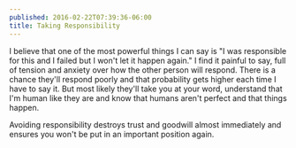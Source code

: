 ```yaml
---
published: 2016-02-22T07:39:36-06:00
title: Taking Responsibility
---
```

I believe that one of the most powerful things I can say is "I was responsible for this and I failed but I won't let it happen again." I find it painful to say, full of tension and anxiety over how the other person will respond. There is a chance they'll respond poorly and that probability gets higher each time I have to say it. But most likely they'll take you at your word, understand that I'm human like they are and know that humans aren't perfect and that things happen.

Avoiding responsibility destroys trust and goodwill almost immediately and ensures you won't be put in an important position again.